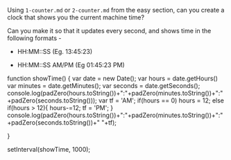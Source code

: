 Using `1-counter.md` or `2-counter.md` from the easy section, can you create a
clock that shows you the current machine time?

Can you make it so that it updates every second, and shows time in the following formats - 

 - HH:MM::SS (Eg. 13:45:23)

 - HH:MM::SS AM/PM (Eg 01:45:23 PM)

  function showTime() {
    var date = new Date();
    var hours = date.getHours()
    var minutes = date.getMinutes();
    var seconds = date.getSeconds();
    console.log(padZero(hours.toString())+":"+padZero(minutes.toString())+":"+padZero(seconds.toString()));
    var tf = 'AM';
    if(hours == 0) hours = 12;
    else if(hours > 12){
        hours-=12;
        tf = 'PM';
    }
    console.log(padZero(hours.toString())+":"+padZero(minutes.toString())+":"+padZero(seconds.toString())+" "+tf);
   
  }
  
  setInterval(showTime, 1000);
